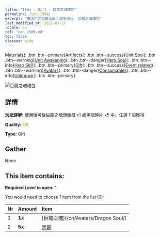 ```yaml
---
title: "Item - Gift - 巨龍之魂禮包"
permalink: /con_1509/
excerpt: "魔法门之英雄无敌：战争纪元  巨龍之魂禮包"
last_modified_at: 2021-07-27
locale: cn
ref: "con_1509.md"
toc: false
classes: wide
---
```

 [Materials](/ItemsCN/){: .btn .btn--primary}[Artifacts](/ItemsCN/Artifacts/){: .btn .btn--success}[Unit Soul](/ItemsCN/UnitSoul/){: .btn .btn--warning}[Unit Awakening](/ItemsCN/UnitAwakening/){: .btn .btn--danger}[Hero Soul](/ItemsCN/HeroSoul/){: .btn .btn--info}[Hero Skill](/ItemsCN/HeroSkill/){: .btn .btn--primary}[Gift](/ItemsCN/Gift/){: .btn .btn--success}[Event related](/ItemsCN/Events/){: .btn .btn--warning}[Avatars](/ItemsCN/Avatars/){: .btn .btn--danger}[Consumables](/ItemsCN/Consumables/){: .btn .btn--info}[Unknown](/ItemsCN/Unknown/){: .btn .btn--primary}

 ![巨龍之魂禮包](/images/t/i_907123.png)

## 詳情
 **玩法詳解:** 使用後可從巨龍之魂頭像框 x1 或黑龍碎片 x5 中，任選 1 個獲得

 **Quality:** <span style="color: #FF8C00">OK</span>

 **Type:** Gift

## Gather

  None

## This item contains:

 **Required Level to open:** 1

 You would need to choose 1 item from the list (0):

  | Nr | Amount |     Item    |
  |:---|:-------|:------------|
  | 1 |  **1x** | [巨龍之魂](/cn/Avatars/Dragon Soul/) |  | 
  | 2 |  **5x** | [黑龍](/cn/Items/unt_250/) |  | 
